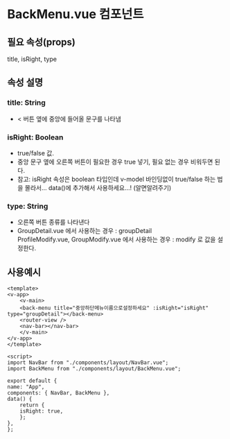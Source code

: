 # BackMenu.vue 컴포넌트
## 필요 속성(props)
title, isRight, type

## 속성 설명
### title: String
- < 버튼 옆에 중앙에 들어올 문구를 나타냄
### isRight: Boolean
- true/false 값.
- 중앙 문구 옆에 오른쪽 버튼이 필요한 경우 true 넣기, 필요 없는 경우 비워두면 된다.
- 참고: isRight 속성은 boolean 타입인데 v-model 바인딩없이 true/false 하는 법을 몰라서... data()에 추가해서 사용하세요...! (알면알려주기)
### type: String
- 오른쪽 버튼 종류를 나타낸다
- GroupDetail.vue 에서 사용하는 경우 : groupDetail<br>
ProfileModify.vue, GroupModify.vue 에서 사용하는 경우 : modify 로 값을 설정한다.

## 사용예시

    <template>
    <v-app>
        <v-main>
        <back-menu title="중앙하단메뉴이름으로설정하세요" :isRight="isRight" type="groupDetail"></back-menu>
        <router-view />
        <nav-bar></nav-bar>
        </v-main>
    </v-app>
    </template>

    <script>
    import NavBar from "./components/layout/NavBar.vue";
    import BackMenu from "./components/layout/BackMenu.vue";

    export default {
    name: "App",
    components: { NavBar, BackMenu },
    data() {
        return {
        isRight: true,
        };
    },
    };
</script>
